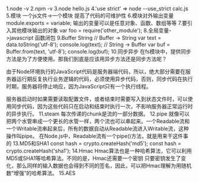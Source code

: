 1.node -v
2.npm -v
3.node hello.js
4.'use strict' => node --use_strict calc.js
5.模块 一个js文件->一个模块 提高了代码的可维护性
6.模块对外输出变量 module.exports = variable; 输出的变量可以是任意对象、函数、数组等等
7.要引入其他模块输出的对象 var foo = require('other_module');
8.全局变量->javascript 函数闭包
9.Buffer  String 
  // Buffer -> String
    var text = data.toString('utf-8');
    console.log(text);
 // String -> Buffer
    var buf = Buffer.from(text, 'utf-8');
    console.log(buf);
10.同步异步
在fs模块中，提供同步方法是为了方便使用。那我们到底是应该用异步方法还是同步方法呢？

由于Node环境执行的JavaScript代码是服务器端代码，所以，绝大部分需要在服务器运行期反复执行业务逻辑的代码，必须使用异步代码，否则，同步代码在执行时期，服务器将停止响应，因为JavaScript只有一个执行线程。

服务器启动时如果需要读取配置文件，或者结束时需要写入到状态文件时，可以使用同步代码，因为这些代码只在启动和结束时执行一次，不影响服务器正常运行时的异步执行。
11.steam
每次传递的chunk是流的一部分数据。
12.pipe
就像可以把两个水管串成一个更长的水管一样，两个流也可以串起来。一个Readable流和一个Writable流串起来后，所有的数据自动从Readable流进入Writable流，这种操作叫pipe。
在Node.js中，Readable流有一个pipe()方法，就是用来干这件事的
13.MD5和SHA1
const hash = crypto.createHash('md5');
const hash = crypto.createHash('sha1');
14.Hmac
Hmac算法也是一种哈希算法，它可以利用MD5或SHA1等哈希算法。不同的是，Hmac还需要一个密钥
只要密钥发生了变化，那么同样的输入数据也会得到不同的签名，因此，可以把Hmac理解为用随机数“增强”的哈希算法。
15.AES
